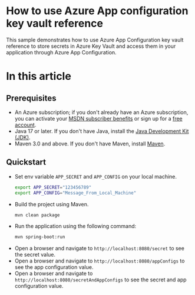 # How to use Azure App configuration key vault reference 

This sample demonstrates how to use Azure App Configuration key vault reference to store secrets in Azure Key Vault and 
access them in your application through Azure App Configuration.

# In this article

## Prerequisites
* An Azure subscription; if you don't already have an Azure subscription, you can activate your [MSDN subscriber benefits](https://azure.microsoft.com/en-us/pricing/member-offers/msdn-benefits-details/) or sign up for a [free account](https://azure.microsoft.com/en-us/free/).
* Java 17 or later. If you don't have Java, install the [Java Development Kit (JDK)](https://adoptopenjdk.net/).
* Maven 3.0 and above. If you don't have Maven, install [Maven](https://maven.apache.org/download.cgi).


## Quickstart
* Set env variable `APP_SECRET` and `APP_CONFIG` on your local machine.
  ```bash
  export APP_SECRET="123456789"
  export APP_CONFIG="Message_From_Local_Machine"
  ```
* Build the project using Maven.
  ```bash
  mvn clean package
  ```
* Run the application using the following command:
  ```bash
  mvn spring-boot:run
  ```
* Open a browser and navigate to `http://localhost:8080/secret` to see the secret value.
* Open a browser and navigate to `http://localhost:8080/appConfigs` to see the app configuration value.
* Open a browser and navigate to `http://localhost:8080/secretAndAppConfigs` to see the secret and app configuration value.


